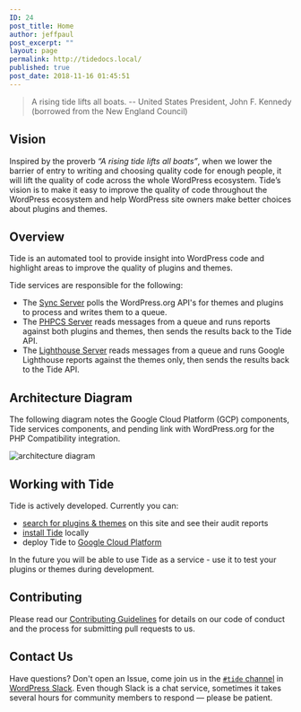 ```yaml
---
ID: 24
post_title: Home
author: jeffpaul
post_excerpt: ""
layout: page
permalink: http://tidedocs.local/
published: true
post_date: 2018-11-16 01:45:51
---
```

> A rising tide lifts all boats. -- United States President, John F. Kennedy (borrowed from the New England Council)

## Vision

Inspired by the proverb _“A rising tide lifts all boats”_, when we lower the barrier of entry to writing and choosing quality code for enough people, it will lift the quality of code across the whole WordPress ecosystem. Tide’s vision is to make it easy to improve the quality of code throughout the WordPress ecosystem and help WordPress site owners make better choices about plugins and themes.

## Overview

Tide is an automated tool to provide insight into WordPress code and highlight areas to improve the quality of plugins and themes.

Tide services are responsible for the following:

- The [Sync Server](/docs/sync/) polls the WordPress.org API's for themes and plugins to process and writes them to a queue.
- The [PHPCS Server](/docs/phpcs/) reads messages from a queue and runs reports against both plugins and themes, then sends the results back to the Tide API.
- The [Lighthouse Server](/docs/lighthouse/) reads messages from a queue and runs Google Lighthouse reports against the themes only, then sends the results back to the Tide API.

## Architecture Diagram

The following diagram notes the Google Cloud Platform (GCP) components, Tide services components, and pending link with WordPress.org for the PHP Compatibility integration.

![architecture diagram](assets/images/architecture-diagram.png)

## Working with Tide

Tide is actively developed. Currently you can:

- [search for plugins & themes](search.md) on this site and see their audit reports
- [install Tide](/docs/prerequisites/) locally
- deploy Tide to [Google Cloud Platform](/docs/gcp-prerequisites/)

In the future you will be able to use Tide as a service - use it to test your plugins or themes during development.

## Contributing

Please read our [Contributing Guidelines](https://github.com/wptide/wptide/blob/develop/CONTRIBUTING.md) for details on our code of conduct and the process for submitting pull requests to us.

## Contact Us

Have questions? Don't open an Issue, come join us in the [`#tide` channel](https://wordpress.slack.com/messages/C7TK8FBUJ/) in [WordPress Slack](https://make.wordpress.org/chat/). Even though Slack is a chat service, sometimes it takes several hours for community members to respond — please be patient.